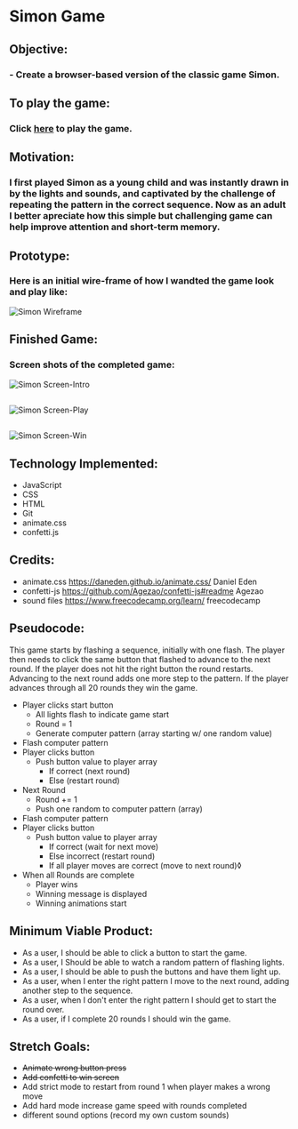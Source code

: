 # Simon Game
##
## Objective:
### - Create a browser-based version of the classic game Simon.
##
##
## To play the game:
### Click [here](https://bcarteratx.github.io/project1-simon/) to play the game.
##
##
## Motivation:
### I first played Simon as a young child and was instantly drawn in by the lights and sounds, and captivated by the challenge of repeating the pattern in the correct sequence. Now as an adult I better apreciate how this simple but challenging game can help improve attention and short-term memory.
## Prototype:
### Here is an initial wire-frame of how I wandted the game look and play like:
![Simon Wireframe](assets/wireframe.png)
##
##
## Finished Game:
### Screen shots of the completed game:
![Simon Screen-Intro](assets/Screen-Intro.png)
##
##
![Simon Screen-Play](assets/Screen-Play.png)
##
##
![Simon Screen-Win](assets/Screen-Win.png)
##
##
##
## Technology Implemented:
- JavaScript
- CSS
- HTML
- Git 
- animate.css
- confetti.js

## Credits:
- animate.css https://daneden.github.io/animate.css/ Daniel Eden
- confetti-js https://github.com/Agezao/confetti-js#readme Agezao
- sound files https://www.freecodecamp.org/learn/ freecodecamp
   

## Pseudocode:
This game starts by flashing a sequence, initially with one flash. The player then needs to click the same button that flashed to advance to the next round. If the player does not hit the right button the round restarts. Advancing to the next round adds one more step to the pattern. If the player advances through all 20 rounds they win the game.

- Player clicks start button
  - All lights flash to indicate game start
  - Round = 1
  - Generate computer pattern (array starting w/ one random value)
- Flash computer pattern
- Player clicks button
  - Push button value to player array
    - If correct (next round)
    - Else (restart round)	
- Next Round
  - Round += 1
  - Push one random to computer pattern (array)
- Flash computer pattern
- Player clicks button
  - Push button value to player array
    - If correct (wait for next move)
    - Else incorrect (restart round)
    - If all player moves are correct (move to next round)◊
- When all Rounds are complete
  - Player wins
  - Winning message is displayed
  - Winning animations start

## Minimum Viable Product:
- As a user, I should be able to click a button to start the game.
- As a user, I Should be able to watch a random pattern of flashing lights.
- As a user, I should be able to push the buttons and have them light up.
- As a user, when I enter the right pattern I move to the next round, adding another step to the sequence.
- As a user, when I don't enter the right pattern I should get to start the round over.
- As a user, if I complete 20 rounds I should win the game.

## Stretch Goals:
- ~~Animate wrong button press~~
- ~~Add confetti to win screen~~
- Add strict mode to restart from round 1 when player makes a wrong move
- Add hard mode increase game speed with rounds completed
- different sound options (record my own custom sounds)
